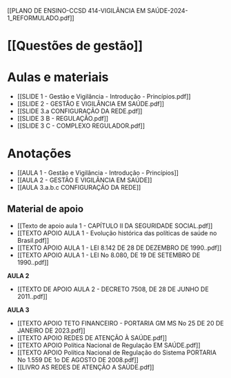 [[PLANO DE ENSINO-CCSD 414-VIGILÃNCIA EM SAÚDE-2024-1_REFORMULADO.pdf]]

# [[Questões de gestão]]

# Aulas e materiais
- [[SLIDE 1 - Gestão e Vigilância - Introdução - Princípios.pdf]]
- [[SLIDE 2 - GESTÃO E VIGILÂNCIA EM SAÚDE.pdf]]
- [[SLIDE 3.a CONFIGURAÇÃO DA REDE.pdf]]
- [[SLIDE 3 B - REGULAÇÃO.pdf]]
- [[SLIDE 3 C - COMPLEXO REGULADOR.pdf]]
# Anotações
- [[AULA 1 - Gestão e Vigilância - Introdução - Princípios]] 
- [[AULA 2 - GESTÃO E VIGILÂNCIA EM SAÚDE]]
- [[AULA 3.a.b.c CONFIGURAÇÃO DA REDE]]
## Material de apoio
- [[Texto de apoio aula 1 - CAPÍTULO II DA SEGURIDADE SOCIAL.pdf]]
- [[TEXTO APOIO AULA 1 - Evolução histórica das políticas de saúde no Brasil.pdf]]
- [[TEXTO APOIO AULA 1 - LEI 8.142 DE 28 DE DEZEMBRO DE 1990..pdf]]
- [[TEXTO APOIO AULA 1 - LEI No 8.080, DE 19 DE SETEMBRO DE 1990..pdf]]

**AULA 2**

- [[TEXTO DE APOIO AULA 2 - DECRETO 7508, DE 28 DE JUNHO DE 2011..pdf]]

**AULA 3**
- [[TEXTO APOIO TETO FINANCEIRO - PORTARIA GM MS No 25 DE 20 DE JANEIRO DE 2023.pdf]]
- [[TEXTO APOIO REDES DE ATENÇÃO À SAÚDE.pdf]]
- [[TEXTO APOIO Política Nacional de Regulação EM SAÚDE.pdf]]
- [[TEXTO APOIO Política Nacional de Regulação do Sistema PORTARIA No 1.559 DE 1o DE AGOSTO DE 2008.pdf]]
- [[LIVRO AS REDES DE ATENÇÃO A SAÚDE.pdf]]
